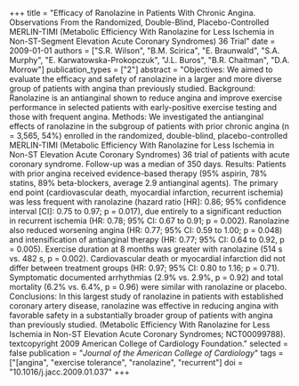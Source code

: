 +++
title = "Efficacy of Ranolazine in Patients With Chronic Angina. Observations From the Randomized, Double-Blind, Placebo-Controlled MERLIN-TIMI (Metabolic Efficiency With Ranolazine for Less Ischemia in Non-ST-Segment Elevation Acute Coronary Syndromes) 36 Trial"
date = 2009-01-01
authors = ["S.R. Wilson", "B.M. Scirica", "E. Braunwald", "S.A. Murphy", "E. Karwatowska-Prokopczuk", "J.L. Buros", "B.R. Chaitman", "D.A. Morrow"]
publication_types = ["2"]
abstract = "Objectives: We aimed to evaluate the efficacy and safety of ranolazine in a larger and more diverse group of patients with angina than previously studied. Background: Ranolazine is an antianginal shown to reduce angina and improve exercise performance in selected patients with early-positive exercise testing and those with frequent angina. Methods: We investigated the antianginal effects of ranolazine in the subgroup of patients with prior chronic angina (n = 3,565, 54%) enrolled in the randomized, double-blind, placebo-controlled MERLIN-TIMI (Metabolic Efficiency With Ranolazine for Less Ischemia in Non-ST Elevation Acute Coronary Syndromes) 36 trial of patients with acute coronary syndrome. Follow-up was a median of 350 days. Results: Patients with prior angina received evidence-based therapy (95% aspirin, 78% statins, 89% beta-blockers, average 2.9 antianginal agents). The primary end point (cardiovascular death, myocardial infarction, recurrent ischemia) was less frequent with ranolazine (hazard ratio [HR]: 0.86; 95% confidence interval [CI]: 0.75 to 0.97; p = 0.017), due entirely to a significant reduction in recurrent ischemia (HR: 0.78; 95% CI: 0.67 to 0.91; p = 0.002). Ranolazine also reduced worsening angina (HR: 0.77; 95% CI: 0.59 to 1.00; p = 0.048) and intensification of antianginal therapy (HR: 0.77; 95% CI: 0.64 to 0.92, p = 0.005). Exercise duration at 8 months was greater with ranolazine (514 s vs. 482 s, p = 0.002). Cardiovascular death or myocardial infarction did not differ between treatment groups (HR: 0.97; 95% CI: 0.80 to 1.16; p = 0.71). Symptomatic documented arrhythmias (2.9% vs. 2.9%, p = 0.92) and total mortality (6.2% vs. 6.4%, p = 0.96) were similar with ranolazine or placebo. Conclusions: In this largest study of ranolazine in patients with established coronary artery disease, ranolazine was effective in reducing angina with favorable safety in a substantially broader group of patients with angina than previously studied. (Metabolic Efficiency With Ranolazine for Less Ischemia in Non-ST Elevation Acute Coronary Syndromes; NCT00099788). textcopyright 2009 American College of Cardiology Foundation."
selected = false
publication = "*Journal of the American College of Cardiology*"
tags = ["[angina", "exercise tolerance", "ranolazine", "recurrent"]
doi = "10.1016/j.jacc.2009.01.037"
+++

